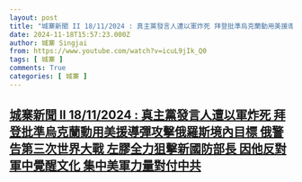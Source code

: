 ```yaml
---
layout: post
title: "城寨新聞 II 18/11/2024 : 真主黨發言人遭以軍炸死 拜登批準烏克蘭動用美援導彈攻擊俄羅斯境內目標 俄警告第三次世界大戰 左膠全力狙擊新國防部長 因他反對軍中覺醒文化 集中美軍力量對付中共"
date: 2024-11-18T15:57:23.000Z
author: 城寨 Singjai
from: https://www.youtube.com/watch?v=icuL9jIk_Q0
tags: [ 城寨 ]
comments: True
categories: [ 城寨 ]
---
```

<!--1731945443000-->
[城寨新聞 II 18/11/2024 : 真主黨發言人遭以軍炸死 拜登批準烏克蘭動用美援導彈攻擊俄羅斯境內目標 俄警告第三次世界大戰 左膠全力狙擊新國防部長 因他反對軍中覺醒文化 集中美軍力量對付中共](https://www.youtube.com/watch?v=icuL9jIk_Q0)
------

<div>

</div>
